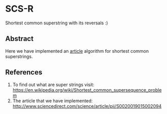 # SCS-R
Shortest common superstring with its reversals :)  
## Abstract  
Here we have implemented an [article]() algorithm for shortest common superstrings.  
## References
1. To find out what are super strings visit: https://en.wikipedia.org/wiki/Shortest_common_supersequence_problem
2. The article that we have implemented: http://www.sciencedirect.com/science/article/pii/S0020019015002094

